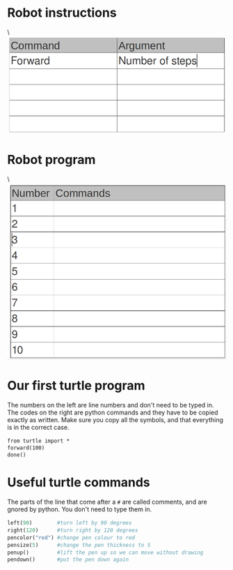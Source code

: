 # Robot instructions

\ ![allowed instructions](instructions_table.png)

# Robot program

\ ![robot program](program_table.png)

# Our first turtle program

The numbers on the left are line numbers and don't need to be typed in.
The codes on the right are python commands and they have to be copied exactly as written. Make sure you copy all the symbols, and that everything is in the correct case.

~~~ { .python .numberLines }
from turtle import *
forward(100)
done()
~~~

# Useful turtle commands

The parts of the line that come after a `#` are called comments, and are gnored by python. You don't need to type them in.

~~~ python
left(90)        #turn left by 90 degrees
right(120)      #turn right by 120 degrees
pencolor("red") #change pen colour to red
pensize(5)      #change the pen thickness to 5
penup()         #lift the pen up so we can move without drawing
pendown()       #put the pen down again
~~~
